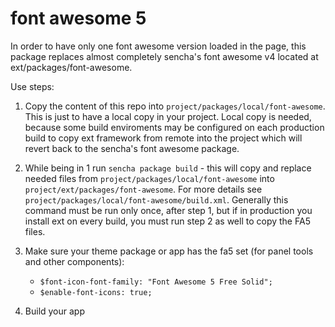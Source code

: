 # font awesome 5

In order to have only one font awesome version loaded in the page, this package replaces almost completely sencha's font awesome v4 located at ext/packages/font-awesome.

Use steps:

1. Copy the content of this repo into `project/packages/local/font-awesome`. This is just to have a local copy in your project. Local copy is needed, because some build enviroments may be configured on each production build to copy ext framework from remote into the project which will revert back to the sencha's font awesome package.

2. While being in 1 run `sencha package build` - this will copy and replace needed files from `project/packages/local/font-awesome` into `project/ext/packages/font-awesome`. For more details see `project/packages/local/font-awesome/build.xml`. Generally this command must be run only once, after step 1, but if in production you install ext on every build, you must run step 2 as well to copy the FA5 files.

3. Make sure your theme package or app has the fa5 set (for panel tools and other components):
	- `$font-icon-font-family: "Font Awesome 5 Free Solid";`
	- `$enable-font-icons: true;`

4. Build your app